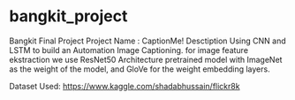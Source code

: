 # bangkit_project
Bangkit Final Project
Project Name : CaptionMe!
Desctiption
Using CNN and LSTM to build an Automation Image Captioning. for image feature ekstraction we use ResNet50 Architecture pretrained model 
with ImageNet as the weight of the model, and GloVe for the weight embedding layers.

Dataset Used: https://www.kaggle.com/shadabhussain/flickr8k
